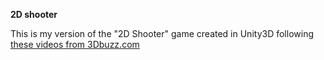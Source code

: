 **2D shooter**

This is my version of the "2D Shooter" game created in Unity3D following [these videos from 3Dbuzz.com](http://www.3dbuzz.com/vbforum/sv_videonav.php?fid=db25cc88fdc47f4afd9562b6abb1332a) 